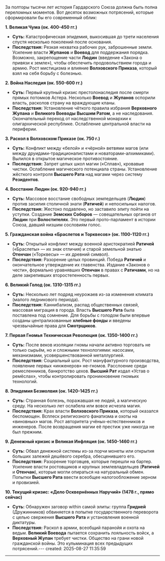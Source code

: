 За полторы тысячи лет история Гардарского Союза должна быть полна переломных моментов. Вот десяток возможных потрясений, которые сформировали бы его современный облик:

**1. Великая Чума (ок. 400-450 гг.)**
*   **Суть:** Катастрофическая эпидемия, выкосившая до трети населения спустя несколько поколений после основания.
*   **Последствия:** Резкая нехватка рабочих рук, заброшенные земли. Усиление власти **Жупанов** и **Воевод** для поддержания порядка. Возможно, закрепощение части **Людин** (введение «Закона о привязи к земле»), чтобы обеспечить продовольствием города и армию. Рост мистицизма и влияние **Волховского Приказа**, который взял на себя борьбу с болезнью.

**2. Война Наследия (ок. 550-600 гг.)**
*   **Суть:** Первый крупный кризис престолонаследия после смерти прямых потомков Астера. Несколько **Воевод** и **Жупанов** оспорили власть, расколов страну на враждующие кланы.
*   **Последствия:** Установление чёткого правила избрания **Верховного Жупана** и **Великого Воеводы** **Высшим Ратом**, а не наследования. Окончательный переход от наследственной монархии к олигархической республике. Ослабление центральной власти на периферии.

**3. Раскол в Волховском Приказе (ок. 750 г.)**
*   **Суть:** Конфликт между «белой» и «чёрной» ветвями магов (или между друидами-традиционалистами и новаторами-алхимиками). Вылился в открытое магическое противостояние.
*   **Последствия:** Запрет целых школ магии («Сплав»), кровавые чистки. Ослабление магического потенциала страны. Установление жёсткого контроля **Высшего Рата** над магами через систему **Резидентов**.

**4. Восстание Людин (ок. 920-940 гг.)**
*   **Суть:** Массовое восстание свободных земледельцев (**Людин**) против засилия столичной знати (**Ратичей**) и непосильных налогов.
*   **Последствия:** Жестоко подавлено, но заставило элиту пойти на уступки. Создание **Земских Соборов** — совещательных органов от **Людин** при **Волостителях**. Это первый прото-парламент в истории Союза, давший низшим сословиям голос.

**5. Гражданская война «Браслетов и Торквесов» (ок. 1100-1120 гг.)**
*   **Суть:** Открытый конфликт между военной аристократией **Ратичей** («Браслеты» — их знак отличия) и старой земельной знатью **Отенчан** («Торквесы» — их древний символ).
*   **Последствия:** Разорение целых провинций. Победа **Ратичей** и окончательное утверждение их главенства. Издание «Законов о чести», формально уравнявших **Отенчан** в правах с **Ратичами**, но на деле закрепивших второстепенность первых.

**6. Великий Голод (ок. 1310-1315 гг.)**
*   **Суть:** Несколько лет подряд неурожаев из-за изменения климата (малого ледникового периода).
*   **Последствия:** Каннибализм, распад общественных связей, массовая миграция в города. Власть **Высшего Рата** была поставлена под сомнение. Для борьбы с голодом были впервые созданы централизованные **хлебные фонды** и введены чрезвычайные права для **Смотрщиков**.

**7. Первая Гномья Техническая Революция (ок. 1350-1400 гг.)**
*   **Суть:** После веков изоляции гномы начали активно торговать не только сырьём, но и сложными технологиями: насосами, механизмами, усовершенствованной металлургией.
*   **Последствия:** Социальный шок. Рост мануфактурного производства, появление первых «инженеров» не-гномов. Расслоение среди ремесленников, банкротство цехов. **Высший Рат** издал «Устав о ремёслах», чтобы контролировать проникновение гномьих технологий.

**8. Эпидемия Безмолвия (ок. 1420-1425 гг.)**
*   **Суть:** Странная болезнь, поражавшая не людей, а магическую среду. На несколько лет ослабела или вовсе исчезла магия.
*   **Последствия:** Крах власти **Волховского Приказа**, который оказался беспомощен. Всплеск религиозного фанатизма и охоты на «виновных» магов. Рост авторитета учёных-естественников и инженеров. После возвращения магии её престиж уже никогда не был прежним.

**9. Денежный кризис и Великая Инфляция (ок. 1450-1460 гг.)**
*   **Суть:** Обвал денежной системы из-за порчи монеты или открытия больших залежей дешёвого серебра, обесценившего его.
*   **Последствия:** Разорение торговцев, которые перешли на бартер. Усиление власти ростовщиков и крупных землевладельцев (**Ратичей** и **Отенчан**), которые могли опираться на натуральный обмен. Попытки **Высшего Рата** ввести всеобщее налогообложение зерном и провизией.

**10. Текущий кризис: «Дело Осквернённых Наручий» (1478 г., прямо сейчас)**
*   **Суть:** Обнаружен заговор within самой элиты: группа **Гридней** (Дружинников) обвиняется в попытке государственного переворота с целью свержения **Высшего Рата** и установления военной диктатуры.
*   **Последствия:** Раскол в армии, всеобщий паранойя и охота на ведьм. **Великий Воевода** пытается сохранить лояльность войск, а **Верховный Жупан** требует чистки. Общество на грани новой гражданской войны. Это кульминация всех предыдущих потрясений.---
created: 2025-08-27 11:35:59
---